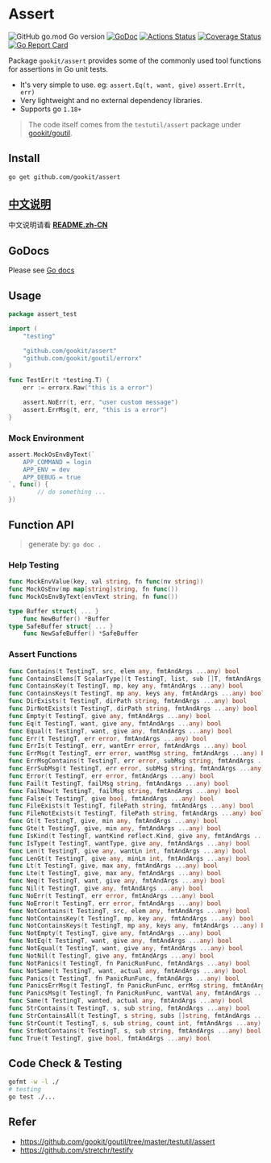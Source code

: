 # Assert

![GitHub go.mod Go version](https://img.shields.io/github/go-mod/go-version/gookit/assert?style=flat-square)
[![GoDoc](https://pkg.go.dev/badge/github.com/gookit/assert.svg)](https://pkg.go.dev/github.com/gookit/assert)
[![Actions Status](https://github.com/gookit/assert/workflows/Unit-Tests/badge.svg)](https://github.com/gookit/assert/actions)
[![Coverage Status](https://coveralls.io/repos/github/gookit/assert/badge.svg?branch=master)](https://coveralls.io/github/gookit/assert?branch=master)
[![Go Report Card](https://goreportcard.com/badge/github.com/gookit/assert)](https://goreportcard.com/report/github.com/gookit/assert)

Package `gookit/assert` provides some of the commonly used tool functions for assertions in Go unit tests.

- It's very simple to use. eg: `assert.Eq(t, want, give)` `assert.Err(t, err)`
- Very lightweight and no external dependency libraries.
- Supports go `1.18+`

> The code itself comes from the `testutil/assert` package under [gookit/goutil](https://github.com/gookit/goutil).

## Install

```bash
go get github.com/gookit/assert
```

## [中文说明](README.zh-CN.md)

中文说明请看 **[README.zh-CN](README.zh-CN.md)**

## GoDocs

Please see [Go docs](https://pkg.go.dev/github.com/gookit/assert)

## Usage

```go
package assert_test

import (
	"testing"

	"github.com/gookit/assert"
	"github.com/gookit/goutil/errorx"
)

func TestErr(t *testing.T) {
	err := errorx.Raw("this is a error")

	assert.NoErr(t, err, "user custom message")
	assert.ErrMsg(t, err, "this is a error")
}
```

### Mock Environment

```go
assert.MockOsEnvByText(`
	APP_COMMAND = login
	APP_ENV = dev
	APP_DEBUG = true
`, func() {
		// do something ...
})
```

## Function API

> generate by: `go doc .`

### Help Testing

```go
func MockEnvValue(key, val string, fn func(nv string))
func MockOsEnv(mp map[string]string, fn func())
func MockOsEnvByText(envText string, fn func())

type Buffer struct{ ... }
    func NewBuffer() *Buffer
type SafeBuffer struct{ ... }
    func NewSafeBuffer() *SafeBuffer
```

### Assert Functions

```go
func Contains(t TestingT, src, elem any, fmtAndArgs ...any) bool
func ContainsElems[T ScalarType](t TestingT, list, sub []T, fmtAndArgs ...any) bool
func ContainsKey(t TestingT, mp, key any, fmtAndArgs ...any) bool
func ContainsKeys(t TestingT, mp any, keys any, fmtAndArgs ...any) bool
func DirExists(t TestingT, dirPath string, fmtAndArgs ...any) bool
func DirNotExists(t TestingT, dirPath string, fmtAndArgs ...any) bool
func Empty(t TestingT, give any, fmtAndArgs ...any) bool
func Eq(t TestingT, want, give any, fmtAndArgs ...any) bool
func Equal(t TestingT, want, give any, fmtAndArgs ...any) bool
func Err(t TestingT, err error, fmtAndArgs ...any) bool
func ErrIs(t TestingT, err, wantErr error, fmtAndArgs ...any) bool
func ErrMsg(t TestingT, err error, wantMsg string, fmtAndArgs ...any) bool
func ErrMsgContains(t TestingT, err error, subMsg string, fmtAndArgs ...any) bool
func ErrSubMsg(t TestingT, err error, subMsg string, fmtAndArgs ...any) bool
func Error(t TestingT, err error, fmtAndArgs ...any) bool
func Fail(t TestingT, failMsg string, fmtAndArgs ...any) bool
func FailNow(t TestingT, failMsg string, fmtAndArgs ...any) bool
func False(t TestingT, give bool, fmtAndArgs ...any) bool
func FileExists(t TestingT, filePath string, fmtAndArgs ...any) bool
func FileNotExists(t TestingT, filePath string, fmtAndArgs ...any) bool
func Gt(t TestingT, give, min any, fmtAndArgs ...any) bool
func Gte(t TestingT, give, min any, fmtAndArgs ...any) bool
func IsKind(t TestingT, wantKind reflect.Kind, give any, fmtAndArgs ...any) bool
func IsType(t TestingT, wantType, give any, fmtAndArgs ...any) bool
func Len(t TestingT, give any, wantLn int, fmtAndArgs ...any) bool
func LenGt(t TestingT, give any, minLn int, fmtAndArgs ...any) bool
func Lt(t TestingT, give, max any, fmtAndArgs ...any) bool
func Lte(t TestingT, give, max any, fmtAndArgs ...any) bool
func Neq(t TestingT, want, give any, fmtAndArgs ...any) bool
func Nil(t TestingT, give any, fmtAndArgs ...any) bool
func NoErr(t TestingT, err error, fmtAndArgs ...any) bool
func NoError(t TestingT, err error, fmtAndArgs ...any) bool
func NotContains(t TestingT, src, elem any, fmtAndArgs ...any) bool
func NotContainsKey(t TestingT, mp, key any, fmtAndArgs ...any) bool
func NotContainsKeys(t TestingT, mp any, keys any, fmtAndArgs ...any) bool
func NotEmpty(t TestingT, give any, fmtAndArgs ...any) bool
func NotEq(t TestingT, want, give any, fmtAndArgs ...any) bool
func NotEqual(t TestingT, want, give any, fmtAndArgs ...any) bool
func NotNil(t TestingT, give any, fmtAndArgs ...any) bool
func NotPanics(t TestingT, fn PanicRunFunc, fmtAndArgs ...any) bool
func NotSame(t TestingT, want, actual any, fmtAndArgs ...any) bool
func Panics(t TestingT, fn PanicRunFunc, fmtAndArgs ...any) bool
func PanicsErrMsg(t TestingT, fn PanicRunFunc, errMsg string, fmtAndArgs ...any) bool
func PanicsMsg(t TestingT, fn PanicRunFunc, wantVal any, fmtAndArgs ...any) bool
func Same(t TestingT, wanted, actual any, fmtAndArgs ...any) bool
func StrContains(t TestingT, s, sub string, fmtAndArgs ...any) bool
func StrContainsAll(t TestingT, s string, subs []string, fmtAndArgs ...any) bool
func StrCount(t TestingT, s, sub string, count int, fmtAndArgs ...any) bool
func StrNotContains(t TestingT, s, sub string, fmtAndArgs ...any) bool
func True(t TestingT, give bool, fmtAndArgs ...any) bool
```

## Code Check & Testing

```bash
gofmt -w -l ./
# testing
go test ./...
```

## Refer

- https://github.com/gookit/goutil/tree/master/testutil/assert
- https://github.com/stretchr/testify